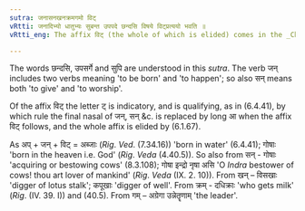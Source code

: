 ```yaml
---
sutra: जनासनखनक्रमगमो विट्
vRtti: जनादिभ्यो धातुभ्यः सुबन्त उपपदे छन्दसि विषये विट्प्रत्ययो भवति ॥
vRtti_eng: The affix विट् (the whole of which is elided) comes in the _Chhandas_ after the verbs जन् 'to be born', सन् 'to bestow', खन् 'to dig', क्रम् 'to pace' and गम् 'to go', when a word ending in a case-affix is in composition, and the final nasals are changed into long आ.

---
```

The words छन्दसि, उपसर्गे and सुपि are understood in this _sutra_. The verb जन् includes two verbs meaning 'to be born' and 'to happen'; so also सन् means both 'to give' and 'to worship'.

Of the affix विट् the letter ट् is indicatory, and is qualifying, as in (6.4.41), by which rule the final nasal of जन्, सन् &c. is replaced by long आ when the affix विट् follows, and the whole affix is elided by (6.1.67).

As अप् + जन् + विट् = अब्जाः (_Rig_. _Ved_. (7.34.16)) 'born in water' (6.4.41); गोषाः 'born in the heaven i.e. God' (_Rig_. _Veda_ (4.40.5)). So also from सन् - गोषाः 'acquiring or bestowing cows' (8.3.108); गोषा इन्द्रो नृषा असि 'O _Indra_ bestower of cows! thou art lover of mankind' (_Rig_. _Veda_ (IX. 2. 10)). From खन् – विसखाः 'digger of lotus stalk'; कपूखाः 'digger of well'. From क्रम् - दधिक्राः 'who gets milk' (_Rig_. (IV. 39. I)) and (40.5). From गम् – अग्रेगा उन्नेतॄणाम् 'the leader'.